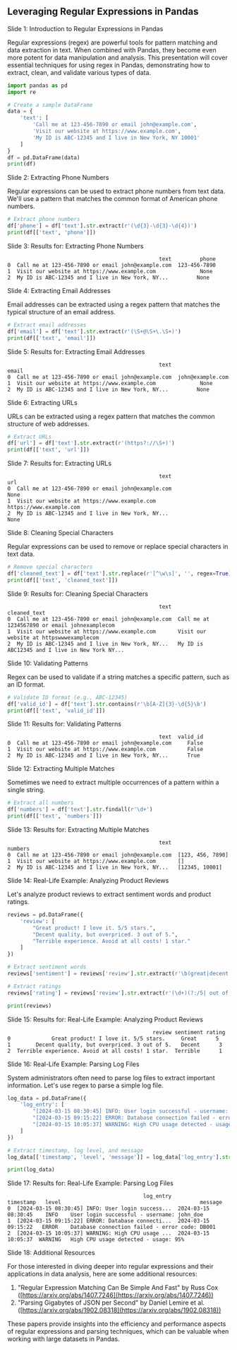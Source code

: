 ## Leveraging Regular Expressions in Pandas
Slide 1: Introduction to Regular Expressions in Pandas

Regular expressions (regex) are powerful tools for pattern matching and data extraction in text. When combined with Pandas, they become even more potent for data manipulation and analysis. This presentation will cover essential techniques for using regex in Pandas, demonstrating how to extract, clean, and validate various types of data.

```python
import pandas as pd
import re

# Create a sample DataFrame
data = {
    'text': [
        'Call me at 123-456-7890 or email john@example.com',
        'Visit our website at https://www.example.com',
        'My ID is ABC-12345 and I live in New York, NY 10001'
    ]
}
df = pd.DataFrame(data)
print(df)
```

Slide 2: Extracting Phone Numbers

Regular expressions can be used to extract phone numbers from text data. We'll use a pattern that matches the common format of American phone numbers.

```python
# Extract phone numbers
df['phone'] = df['text'].str.extract(r'(\d{3}-\d{3}-\d{4})')
print(df[['text', 'phone']])
```

Slide 3: Results for: Extracting Phone Numbers

```
                                                text         phone
0  Call me at 123-456-7890 or email john@example.com  123-456-7890
1  Visit our website at https://www.example.com              None
2  My ID is ABC-12345 and I live in New York, NY...         None
```

Slide 4: Extracting Email Addresses

Email addresses can be extracted using a regex pattern that matches the typical structure of an email address.

```python
# Extract email addresses
df['email'] = df['text'].str.extract(r'(\S+@\S+\.\S+)')
print(df[['text', 'email']])
```

Slide 5: Results for: Extracting Email Addresses

```
                                                text               email
0  Call me at 123-456-7890 or email john@example.com  john@example.com
1  Visit our website at https://www.example.com              None
2  My ID is ABC-12345 and I live in New York, NY...         None
```

Slide 6: Extracting URLs

URLs can be extracted using a regex pattern that matches the common structure of web addresses.

```python
# Extract URLs
df['url'] = df['text'].str.extract(r'(https?://\S+)')
print(df[['text', 'url']])
```

Slide 7: Results for: Extracting URLs

```
                                                text                        url
0  Call me at 123-456-7890 or email john@example.com                       None
1  Visit our website at https://www.example.com    https://www.example.com
2  My ID is ABC-12345 and I live in New York, NY...                       None
```

Slide 8: Cleaning Special Characters

Regular expressions can be used to remove or replace special characters in text data.

```python
# Remove special characters
df['cleaned_text'] = df['text'].str.replace(r'[^\w\s]', '', regex=True)
print(df[['text', 'cleaned_text']])
```

Slide 9: Results for: Cleaning Special Characters

```
                                                text                                   cleaned_text
0  Call me at 123-456-7890 or email john@example.com  Call me at 1234567890 or email johnexamplecom
1  Visit our website at https://www.example.com       Visit our website at httpswwwexamplecom
2  My ID is ABC-12345 and I live in New York, NY...   My ID is ABC12345 and I live in New York NY...
```

Slide 10: Validating Patterns

Regex can be used to validate if a string matches a specific pattern, such as an ID format.

```python
# Validate ID format (e.g., ABC-12345)
df['valid_id'] = df['text'].str.contains(r'\b[A-Z]{3}-\d{5}\b')
print(df[['text', 'valid_id']])
```

Slide 11: Results for: Validating Patterns

```
                                                text  valid_id
0  Call me at 123-456-7890 or email john@example.com     False
1  Visit our website at https://www.example.com          False
2  My ID is ABC-12345 and I live in New York, NY...      True
```

Slide 12: Extracting Multiple Matches

Sometimes we need to extract multiple occurrences of a pattern within a single string.

```python
# Extract all numbers
df['numbers'] = df['text'].str.findall(r'\d+')
print(df[['text', 'numbers']])
```

Slide 13: Results for: Extracting Multiple Matches

```
                                                text                    numbers
0  Call me at 123-456-7890 or email john@example.com  [123, 456, 7890]
1  Visit our website at https://www.example.com       []
2  My ID is ABC-12345 and I live in New York, NY...   [12345, 10001]
```

Slide 14: Real-Life Example: Analyzing Product Reviews

Let's analyze product reviews to extract sentiment words and product ratings.

```python
reviews = pd.DataFrame({
    'review': [
        "Great product! I love it. 5/5 stars.",
        "Decent quality, but overpriced. 3 out of 5.",
        "Terrible experience. Avoid at all costs! 1 star."
    ]
})

# Extract sentiment words
reviews['sentiment'] = reviews['review'].str.extract(r'\b(great|decent|terrible)\b', flags=re.IGNORECASE)

# Extract ratings
reviews['rating'] = reviews['review'].str.extract(r'(\d+)(?:/5| out of 5| star)')

print(reviews)
```

Slide 15: Results for: Real-Life Example: Analyzing Product Reviews

```
                                              review sentiment rating
0             Great product! I love it. 5/5 stars.     Great      5
1        Decent quality, but overpriced. 3 out of 5.   Decent      3
2  Terrible experience. Avoid at all costs! 1 star.  Terrible      1
```

Slide 16: Real-Life Example: Parsing Log Files

System administrators often need to parse log files to extract important information. Let's use regex to parse a simple log file.

```python
log_data = pd.DataFrame({
    'log_entry': [
        "[2024-03-15 08:30:45] INFO: User login successful - username: john_doe",
        "[2024-03-15 09:15:22] ERROR: Database connection failed - error code: DB001",
        "[2024-03-15 10:05:37] WARNING: High CPU usage detected - usage: 95%"
    ]
})

# Extract timestamp, log level, and message
log_data[['timestamp', 'level', 'message']] = log_data['log_entry'].str.extract(r'\[(.*?)\] (\w+): (.+)')

print(log_data)
```

Slide 17: Results for: Real-Life Example: Parsing Log Files

```
                                           log_entry            timestamp   level                                            message
0  [2024-03-15 08:30:45] INFO: User login success...  2024-03-15 08:30:45    INFO    User login successful - username: john_doe
1  [2024-03-15 09:15:22] ERROR: Database connecti...  2024-03-15 09:15:22   ERROR    Database connection failed - error code: DB001
2  [2024-03-15 10:05:37] WARNING: High CPU usage ...  2024-03-15 10:05:37  WARNING   High CPU usage detected - usage: 95%
```

Slide 18: Additional Resources

For those interested in diving deeper into regular expressions and their applications in data analysis, here are some additional resources:

1.  "Regular Expression Matching Can Be Simple And Fast" by Russ Cox ([https://arxiv.org/abs/1407.7246](https://arxiv.org/abs/1407.7246))
2.  "Parsing Gigabytes of JSON per Second" by Daniel Lemire et al. ([https://arxiv.org/abs/1902.08318](https://arxiv.org/abs/1902.08318))

These papers provide insights into the efficiency and performance aspects of regular expressions and parsing techniques, which can be valuable when working with large datasets in Pandas.


